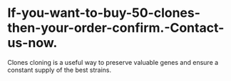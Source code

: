 # If-you-want-to-buy-50-clones-then-your-order-confirm.-Contact-us-now.
 Clones cloning is a useful way to preserve valuable genes and ensure a constant supply of the best strains. 
